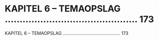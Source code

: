# KAPITEL 6 – TEMAOPSLAG ............................................. 173

KAPITEL 6 – TEMAOPSLAG ............................................. 173
